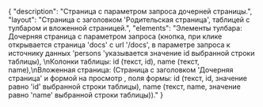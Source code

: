 {
"description": "Страница с параметром запроса дочерней страницы.",
"layout": "Страница с заголовком 'Родительская страница', таблицей с тулбаром и вложенной страницей.",
"elements": "Элементы тулбара: Дочерняя страница с параметром запроса (кнопка, при клике открывается страница 'docs' с url '/docs', в параметре запроса к источнику данных 'persons 'указывается значение id выбранной строки таблицы), \nКолонки таблицы: id (текст, id), name (текст, name),\nВложенная страница: (Страница  с заголовком 'Дочерняя страница' и формой на просмотр , поля формы: id (текст, id, значение равно 'id' выбранной строки таблицы), name (текст, name, значение равно 'name' выбранной строки таблицы))."
}